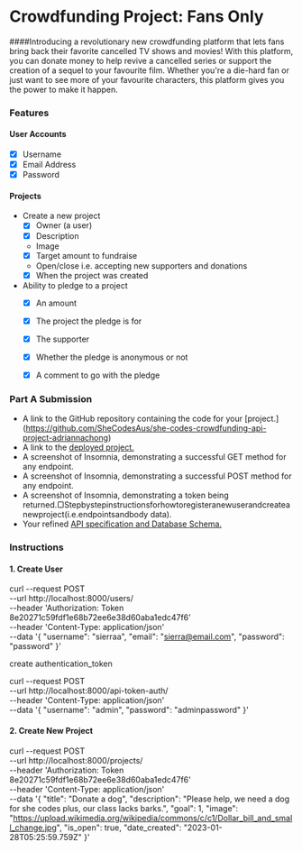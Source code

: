 # Crowdfunding Project: Fans Only

####Introducing a revolutionary new crowdfunding platform that lets fans bring back their favorite cancelled TV shows and movies! With this platform, you can donate money to help revive a cancelled series or support the creation of a sequel to your favourite film. Whether you're a die-hard fan or just want to see more of your favourite characters, this platform gives you the power to make it happen. 

### Features
#### User Accounts
- [x] Username
- [x] Email Address
- [x] Password

#### Projects
- Create a new project
    - [x] Owner (a user)
    - [x] Description
    - Image
    - [x] Target amount to fundraise
    - Open/close i.e. accepting new supporters and donations
    - [x] When the project was created
- Ability to pledge to a project
    - [x] An amount
    - [x] The project the pledge is for
    - [x] The supporter
    - [x] Whether the pledge is anonymous or not
    - [x] A comment to go with the pledge


### Part A Submission
- A link to the GitHub repository containing the code for your [project.] (https://github.com/SheCodesAus/she-codes-crowdfunding-api-project-adriannachong)
- A link to the [deployed project.](https://dark-darkness-9221.fly.dev/projects/)
- A screenshot of Insomnia, demonstrating a successful GET method for any endpoint.
- A screenshot of Insomnia, demonstrating a successful POST method for any endpoint.
- A screenshot of Insomnia, demonstrating a token being returned.▢Stepbystepinstructionsforhowtoregisteranewuserandcreateanewproject(i.e.endpointsandbody data).
- Your refined [API specification and Database Schema.](https://docs.google.com/document/d/1xWHVMj9vnV-NbYiie3esstoxiwoudotASchv9ftUuDg/edit?usp=sharing)

### Instructions 
#### 1. Create User
curl --request POST \
  --url http://localhost:8000/users/ \
  --header 'Authorization: Token 8e20271c59fdf1e68b72ee6e38d60aba1edc47f6' \
  --header 'Content-Type: application/json' \
  --data '{
    "username": "sierraa",
    "email": "sierra@email.com",
		"password": "password"
}'

create authentication_token

curl --request POST \
  --url http://localhost:8000/api-token-auth/ \
  --header 'Content-Type: application/json' \
  --data '{
"username": "admin",
"password": "adminpassword"
}'

#### 2. Create New Project 

curl --request POST \
  --url http://localhost:8000/projects/ \
  --header 'Authorization: Token 8e20271c59fdf1e68b72ee6e38d60aba1edc47f6' \
  --header 'Content-Type: application/json' \
  --data '{
	"title": "Donate a dog",
	"description": "Please help, we need a dog for she codes plus, our class lacks barks.",
	"goal": 1,
	"image": "https://upload.wikimedia.org/wikipedia/commons/c/c1/Dollar_bill_and_small_change.jpg",
	"is_open": true,
	"date_created": "2023-01-28T05:25:59.759Z"
}'
